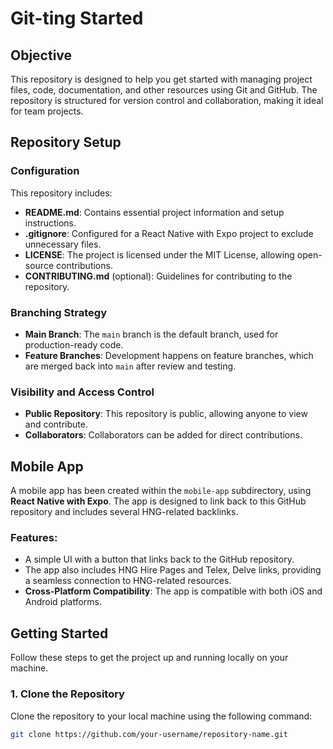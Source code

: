 # Git-ting Started

## Objective

This repository is designed to help you get started with managing project files, code, documentation, and other resources using Git and GitHub. The repository is structured for version control and collaboration, making it ideal for team projects.

## Repository Setup

### Configuration

This repository includes:
- **README.md**: Contains essential project information and setup instructions.
- **.gitignore**: Configured for a React Native with Expo project to exclude unnecessary files.
- **LICENSE**: The project is licensed under the MIT License, allowing open-source contributions.
- **CONTRIBUTING.md** (optional): Guidelines for contributing to the repository.

### Branching Strategy

- **Main Branch**: The `main` branch is the default branch, used for production-ready code.
- **Feature Branches**: Development happens on feature branches, which are merged back into `main` after review and testing.

### Visibility and Access Control

- **Public Repository**: This repository is public, allowing anyone to view and contribute.
- **Collaborators**: Collaborators can be added for direct contributions.

## Mobile App

A mobile app has been created within the `mobile-app` subdirectory, using **React Native with Expo**. The app is designed to link back to this GitHub repository and includes several HNG-related backlinks.

### Features:
- A simple UI with a button that links back to the GitHub repository.
- The app also includes HNG Hire Pages and Telex, Delve links, providing a seamless connection to HNG-related resources.
- **Cross-Platform Compatibility**: The app is compatible with both iOS and Android platforms.

## Getting Started

Follow these steps to get the project up and running locally on your machine.

### 1. Clone the Repository

Clone the repository to your local machine using the following command:

```bash
git clone https://github.com/your-username/repository-name.git
